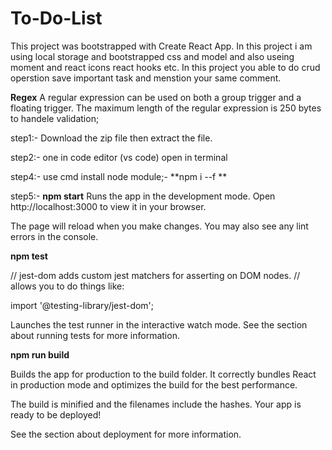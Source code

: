 # To-Do-List
This project was bootstrapped with Create React App.
In this project i am using local storage and bootstrapped css and model
and also useing moment and react icons react hooks etc.
In this project you able to do crud operstion  save important task and menstion your same comment.


**Regex**
A regular expression can be used on both a group trigger and a floating trigger. The maximum length of the regular expression is 250 bytes
to handele validation;

step1:- Download the zip file then extract the file.

step2:- one in code editor (vs code) open in terminal 

step4:- use cmd install node module;- 
**npm i --f **

step5:- **npm start**
Runs the app in the development mode.
Open http://localhost:3000 to view it in your browser.

The page will reload when you make changes.
You may also see any lint errors in the console.

**npm test**

// jest-dom adds custom jest matchers for asserting on DOM nodes.
// allows you to do things like:

import '@testing-library/jest-dom';

Launches the test runner in the interactive watch mode.
See the section about running tests for more information.

**npm run build**


Builds the app for production to the build folder.
It correctly bundles React in production mode and optimizes the build for the best performance.

The build is minified and the filenames include the hashes.
Your app is ready to be deployed!

See the section about deployment for more information.
